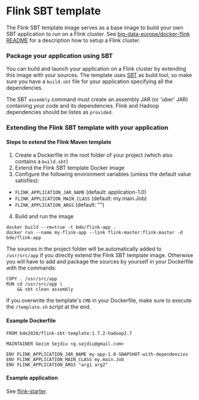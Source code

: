 # Flink SBT template

The Flink SBT template image serves as a base image to build your own SBT application to run on a Flink cluster. See [big-data-europe/docker-flink README](https://github.com/big-data-europe/docker-flink) for a description how to setup a Flink cluster.

### Package your application using SBT
You can build and launch your application on a Flink cluster by extending this image with your sources. The template uses [SBT](http://www.scala-sbt.org/) as build tool, so make sure you have a `build.sbt` file for your application specifying all the dependencies.

The SBT `assembly` command must create an assembly JAR (or 'uber' JAR) containing your code and its dependencies. Flink and Hadoop dependencies should be listes as `provided`.

### Extending the Flink SBT template with your application

#### Steps to extend the Flink Maven template
1. Create a Dockerfile in the root folder of your project (which also contains a `build.sbt`)
2. Extend the Flink SBT template Docker image
3. Configure the following environment variables (unless the default value satisfies):
  * `FLINK_APPLICATION_JAR_NAME` (default: application-1.0)
  * `FLINK_APPLICATION_MAIN_CLASS` (default: my.main.Job)
  * `FLINK_APPLICATION_ARGS` (default: "")
4. Build and run the image
```
docker build --rm=true -t bde/flink-app .
docker run --name my-flink-app --link flink-master:flink-master -d bde/flink-app
```

The sources in the project folder will be automatically added to `/usr/src/app` if you directly extend the Flink SBT template image. Otherwise you will have to add and package the sources by yourself in your Dockerfile with the commands:

    COPY . /usr/src/app
    RUN cd /usr/src/app \
        && sbt clean assembly

      
If you overwrite the template's `CMD` in your Dockerfile, make sure to execute the `/template.sh` script at the end.

#### Example Dockerfile
```
FROM bde2020/flink-sbt-template:1.7.2-hadoop2.7

MAINTAINER Gezim Sejdiu <g.sejdiu@gmail.com>

ENV FLINK_APPLICATION_JAR_NAME my-app-1.0-SNAPSHOT-with-dependencies
ENV FLINK_APPLICATION_MAIN_CLASS my.main.Job
ENV FLINK_APPLICATION_ARGS "arg1 arg2"
```

#### Example application
See [flink-starter](https://github.com/gezims/flink-starter).

